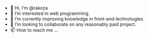- 👋 Hi, I’m @rakoza
- 👀 I’m interested in web programming.
- 🌱 I’m currently improving knowledge in front-end technologies.
- 💞️ I’m looking to collaborate on any reasonably paid project.
- 📫 How to reach me ...

<!---
rakoza/rakoza is a ✨ special ✨ repository because its `README.md` (this file) appears on your GitHub profile.
You can click the Preview link to take a look at your changes.
--->
